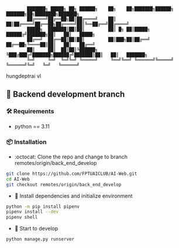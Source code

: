 ```

        ███████╗ █████╗ ██╗ ██████╗    ██╗    ██╗███████╗██████╗ ███████╗██╗████████╗███████╗
        ██╔════╝██╔══██╗██║██╔════╝    ██║    ██║██╔════╝██╔══██╗██╔════╝██║╚══██╔══╝██╔════╝
        █████╗  ███████║██║██║         ██║ █╗ ██║█████╗  ██████╔╝███████╗██║   ██║   █████╗  
        ██╔══╝  ██╔══██║██║██║         ██║███╗██║██╔══╝  ██╔══██╗╚════██║██║   ██║   ██╔══╝  
        ██║     ██║  ██║██║╚██████╗    ╚███╔███╔╝███████╗██████╔╝███████║██║   ██║   ███████╗
        ╚═╝     ╚═╝  ╚═╝╚═╝ ╚═════╝     ╚══╝╚══╝ ╚══════╝╚═════╝ ╚══════╝╚═╝   ╚═╝   ╚══════╝

```
hungdeptrai
vl

## :robot: Backend development branch

### :hammer_and_wrench: Requirements

- python == 3.11

### :package: Installation
- :octocat: Clone the repo and change to branch remotes/origin/back_end_develop

```sh
git clone https://github.com/FPTUAICLUB/AI-Web.git
cd AI-Web
git checkout remotes/origin/back_end_develop
```

- :wrench: Install dependencies and initialize environment

```sh
python -m pip install pipenv
pipenv install --dev
pipenv shell
```

- :rocket: Start to develop

```py
python manage.py runserver
```

